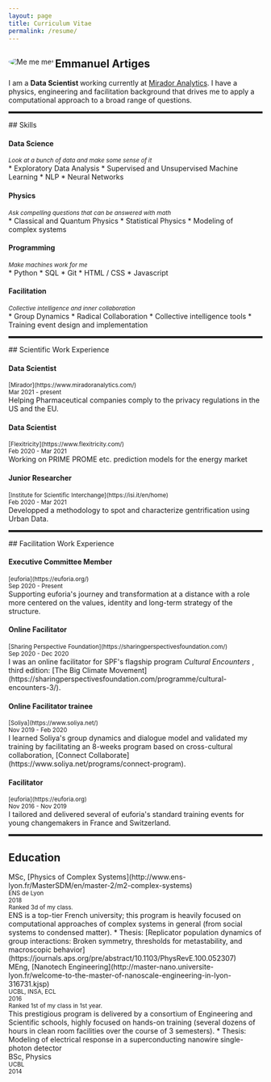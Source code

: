 ```yaml
---
layout: page
title: Curriculum Vitae
permalink: /resume/
---
```


<section class="bio-grid">

<div>
<img class="avatar avatar-circle" src="{{"assets/E_Artiges.jpg" | relative_url }}" alt="Me me me!" align="left" style="border-radius: 50%">
</div>

<div>

# <b> Emmanuel Artiges </b>

I am a <b> Data Scientist </b> working currently at [Mirador Analytics](https://www.miradoranalytics.com/). I have a physics, engineering and facilitation background that drives me to apply a computational approach to a broad range of questions.

</div>

</section>

<hr style="border:0; border-top: dotted;">

<section>
## Skills

<section class="job-item">
<div class="job-details">
<h4 class="skill-item item-label"> Data Science </h4>
<small class="skill-description"> <i> Look at a bunch of data and make some sense of it </i> </small>
</div>
<div class="job-summary">
* Exploratory Data Analysis
* Supervised and Unsupervised Machine Learning
* NLP
* Neural Networks
</div>
</section>

<section class="job-item">
<div class="job-details">
<h4 class="skill-item item-label"> Physics </h4>
<small class="skill-description">  <i> Ask compelling questions that can be answered with math  </i> </small>
</div>
<div class="job-summary">
* Classical and Quantum Physics
* Statistical Physics
* Modeling of complex systems
</div>
</section>

<section class="job-item">
<div class="job-details">
<h4 class="skill-item item-label"> Programming </h4>
<small class="skill-description">  <i> Make machines work for me  </i> </small>
</div>
<div class="job-summary">
* Python
* SQL
* Git
* HTML / CSS
* Javascript
</div>
</section>

<section class="job-item">
<div class="job-details">
<h4 class="skill-item item-label"> Facilitation </h4>
<small class="skill-description">  <i> Collective intelligence and inner collaboration </i> </small>
</div>
<div class="job-summary">
* Group Dynamics
* Radical Collaboration
* Collective intelligence tools
* Training event design and implementation
</div>
</section>

</section>

<hr style="border:0; border-top: dotted;">

<section>
## Scientific Work Experience

<section class="job-item">
<div class="job-details">
<h4 class="item-label"> Data Scientist </h4>
<small>[Mirador](https://www.miradoranalytics.com/) <br>
Mar 2021 - present </small>
</div>
<div class="job-summary">
Helping Pharmaceutical companies comply to the privacy regulations in the US and the EU.
</div>
</section>

<section class="job-item">
<div class="job-details">
<h4 class="item-label"> Data Scientist </h4>
<small>[Flexitricity](https://www.flexitricity.com/) <br>
 Feb 2020 - Mar 2021 </small>
</div>
<div class="job-summary">
Working on PRIME PROME etc. prediction models for the energy market
</div>
</section>

<section class="job-item">
<div class="job-details">
<h4 class="item-label"> Junior Researcher </h4>
<small>[Institute for Scientific Interchange](https://isi.it/en/home) <br>
Feb 2020 - Mar 2021 </small>
</div>
<div class="job-summary">
Developped a methodology to spot and characterize gentrification using Urban Data.
</div>
</section>

</section>

<hr style="border:0; border-top: dotted;">

<section>
## Facilitation Work Experience

<section class="job-item">
<div class="job-details">
<h4 class="item-label"> Executive Committee Member </h4>
<small>[euforia](https://euforia.org/) <br>
Sep 2020 - Present </small>
</div>
<div class="job-summary">
Supporting euforia's journey and transformation at a distance with a role more centered on the values, identity and long-term strategy of the structure.
</div>
</section>

<section class="job-item">
<div class="job-details">
<h4 class="item-label"> Online Facilitator </h4>
<small>[Sharing Perspective Foundation](https://sharingperspectivesfoundation.com/) <br>
Sep 2020 - Dec 2020 </small>
</div>
<div class="job-summary">
I was an online facilitator for SPF's flagship program <i> Cultural Encounters </i>, third edition: [The Big Climate Movement](https://sharingperspectivesfoundation.com/programme/cultural-encounters-3/).
</div>
</section>


<section class="job-item">
<div class="job-details">
<h4 class="item-label"> Online Facilitator trainee </h4>
<small>[Soliya](https://www.soliya.net/) <br>
Nov 2019 - Feb 2020 </small>
</div>
<div class="job-summary">
I learned Soliya's group dynamics and dialogue model and validated my training by facilitating an 8-weeks program based on cross-cultural collaboration, [Connect Collaborate](https://www.soliya.net/programs/connect-program).
</div>
</section>

<section class="job-item">
<div class="job-details">
<h4 class="item-label"> Facilitator </h4>
<small>[euforia](https://euforia.org) <br>
Nov 2016 - Nov 2019 </small>
</div>
<div class="job-summary">
I tailored and delivered several of euforia's standard training events for young changemakers in France and Switzerland.
</div>
</section>

</section>

<hr style="border:0; border-top: dotted;">

<section>

## Education

<section class="job-item">
<div class="job-details">
MSc, [Physics of Complex Systems](http://www.ens-lyon.fr/MasterSDM/en/master-2/m2-complex-systems) <br>
<small> ENS de Lyon <br>
2018 <br>
Ranked 3d of my class.</small>
</div>
<div class="job-summary">
ENS is a top-tier French university; this program is heavily focused on computational approaches of complex systems in general (from social systems to condensed matter).
* Thesis: [Replicator population dynamics of group interactions: Broken symmetry, thresholds for metastability, and macroscopic behavior](https://journals.aps.org/pre/abstract/10.1103/PhysRevE.100.052307)
</div>
</section>

<section class="job-item">
<div class="job-details">
MEng, [Nanotech Engineering](http://master-nano.universite-lyon.fr/welcome-to-the-master-of-nanoscale-engineering-in-lyon-316731.kjsp) <br>
<small> UCBL, INSA, ECL <br>
2016 <br>
Ranked 1st of my class in 1st year. </small>
</div>
<div class="job-summary">
This prestigious program is delivered by a consortium of Engineering and Scientific schools, highly focused on hands-on training (several dozens of hours in clean room facilities over the course of 3 semesters).
* Thesis: Modeling of electrical response in a superconducting nanowire single-photon detector
</div>
</section>

<section class="job-item">
<div class="job-details">
BSc, Physics <br>
<small> UCBL <br>
2014 <br>
</div>
<div class="job-summary">
</div>
</section>

</section>
